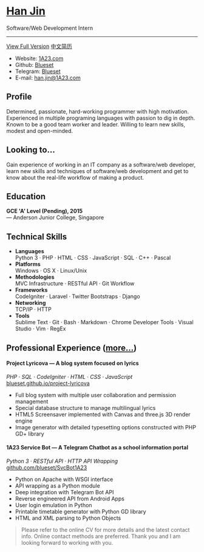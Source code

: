 # [Han Jin](http://cv.1a23.com)
Software/Web Development Intern
<hr>

[View Full Version](https://cv.1a23.com)
[中文简历](https://cv.1a23.com/index-zh-cn.php)

* Website: [1A23.com](http://1a23.com)
* Github: [Blueset](https://github.com/blueset)
* Telegram: [Blueset](http://telegram.me/blueset)
* E-mail: [han.jin@1A23.com](mailto:han.jin@1A23.com)

## Profile
Determined, passionate, hard-working programmer with high motivation. Experienced in multiple programing languages with passion to dig in depth. Known to be a good team worker and leader. Willing to learn new skills, modest and open-minded.

## Looking to...
Gain experience of working in an IT company as a software/web developer, learn new skills and techniques of software/web development and get to know about the real-life workflow of making a product.

## Education
__GCE 'A' Level (Pending), 2015__<br>
— Anderson Junior College, Singapore

## Technical Skills
* __Languages__<br>
Python 3 · PHP · HTML · CSS · JavaScript · SQL · C++ · Pascal
* __Platforms__ <br>
Windows · OS X · Linux/Unix
* __Methodologies__<br>
MVC Infrastructure · RESTful API · Git Workflow
* __Frameworks__<br>
CodeIgniter · Laravel · Twitter Bootstraps · Django
* __Networking__<br>
TCP/IP · HTTP
* __Tools__ <br>
Sublime Text · Git · Bash · Markdown · Chrome Developer Tools · Visual Studio · Vim · RegEx

## Professional Experience ([more...](https://cv.1a23.com/#projects))
#### Project Lyricova — A blog system focused on lyrics
_PHP · SQL · CodeIgniter · HTML · CSS · JavaScript_<br>
[blueset.github.io/project-lyricova](http://blueset.github.io/project-lyricova)

* Full blog system with multiple user collaboration and permission management
* Special database structure to manage multilingual lyrics
* HTML5 Screensaver implemented with Canvas and three.js 3D render engine
* Image generator with detailed typesetting options constructed with PHP GD+ library

#### 1A23 Service Bot — A Telegram Chatbot as a school information portal
_Python 3 · RESTful API · HTTP API Wrapping_<br>
[github.com/blueset/SvcBot1A23](https://github.com/blueset/SvcBot1A23)

* Python on Apache with WSGI interface
* API wrapping as a Python module
* Deep integration with Telegram Bot API
* Reverse engineered API from Android Apps
* User login emulation in Python
* Printable timetable generator with Python GD library
* HTML and XML parsing to Python Objects


>Please refer to the online CV for more details and the latest contact info. Online contact methods are preferred. 
>Thank you and I am looking forward to working with you.